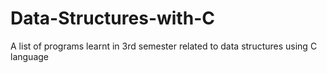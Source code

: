 # Data-Structures-with-C
A list of programs learnt in 3rd semester related to data structures using C language
